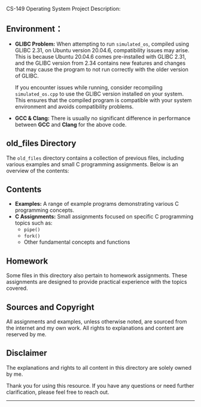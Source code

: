 CS-149 Operating System Project Description:

## Environment：
- **GLIBC Problem:** When attempting to run `simulated_os`, compiled using GLIBC 2.31, on Ubuntu version 20.04.6, compatibility issues may arise. This is because Ubuntu 20.04.6 comes pre-installed with GLIBC 2.31, and the GLIBC version from 2.34 contains new features and changes that may cause the program to not run correctly with the older version of GLIBC.

  If you encounter issues while running, consider recompiling `simulated_os.cpp` to use the GLIBC version installed on your system. This ensures that the compiled program is compatible with your system environment and avoids compatibility problems.

- **GCC & Clang:** There is usually no significant difference in performance between **GCC** and **Clang** for the above code.

## old_files Directory

The `old_files` directory contains a collection of previous files, including various examples and small C programming assignments. Below is an overview of the contents:


## Contents

- **Examples:** A range of example programs demonstrating various C programming concepts.
- **C Assignments:** Small assignments focused on specific C programming topics such as:
  - `pipe()`
  - `fork()`
  - Other fundamental concepts and functions

## Homework

Some files in this directory also pertain to homework assignments. These assignments are designed to provide practical experience with the topics covered.

## Sources and Copyright

All assignments and examples, unless otherwise noted, are sourced from the internet and my own work. All rights to explanations and content are reserved by me.

## Disclaimer

The explanations and rights to all content in this directory are solely owned by me.

Thank you for using this resource. If you have any questions or need further clarification, please feel free to reach out.

---
